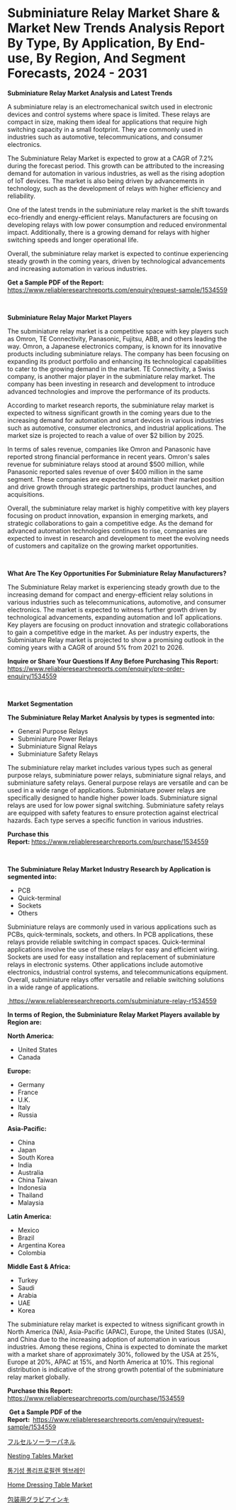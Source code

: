 <p><h1>Subminiature Relay Market Share & Market New Trends Analysis Report By Type, By Application, By End-use, By Region, And Segment Forecasts, 2024 - 2031</h1></p><p><strong>Subminiature Relay Market Analysis and Latest Trends</strong></p>
<p><p>A subminiature relay is an electromechanical switch used in electronic devices and control systems where space is limited. These relays are compact in size, making them ideal for applications that require high switching capacity in a small footprint. They are commonly used in industries such as automotive, telecommunications, and consumer electronics.</p><p>The Subminiature Relay Market is expected to grow at a CAGR of 7.2% during the forecast period. This growth can be attributed to the increasing demand for automation in various industries, as well as the rising adoption of IoT devices. The market is also being driven by advancements in technology, such as the development of relays with higher efficiency and reliability.</p><p>One of the latest trends in the subminiature relay market is the shift towards eco-friendly and energy-efficient relays. Manufacturers are focusing on developing relays with low power consumption and reduced environmental impact. Additionally, there is a growing demand for relays with higher switching speeds and longer operational life.</p><p>Overall, the subminiature relay market is expected to continue experiencing steady growth in the coming years, driven by technological advancements and increasing automation in various industries.</p></p>
<p><strong>Get a Sample PDF of the Report:&nbsp;</strong> <a href="https://www.reliableresearchreports.com/enquiry/request-sample/1534559">https://www.reliableresearchreports.com/enquiry/request-sample/1534559</a></p>
<p>&nbsp;</p>
<p><strong>Subminiature Relay Major Market Players</strong></p>
<p><p>The subminiature relay market is a competitive space with key players such as Omron, TE Connectivity, Panasonic, Fujitsu, ABB, and others leading the way. Omron, a Japanese electronics company, is known for its innovative products including subminiature relays. The company has been focusing on expanding its product portfolio and enhancing its technological capabilities to cater to the growing demand in the market. TE Connectivity, a Swiss company, is another major player in the subminiature relay market. The company has been investing in research and development to introduce advanced technologies and improve the performance of its products.</p><p>According to market research reports, the subminiature relay market is expected to witness significant growth in the coming years due to the increasing demand for automation and smart devices in various industries such as automotive, consumer electronics, and industrial applications. The market size is projected to reach a value of over $2 billion by 2025.</p><p>In terms of sales revenue, companies like Omron and Panasonic have reported strong financial performance in recent years. Omron's sales revenue for subminiature relays stood at around $500 million, while Panasonic reported sales revenue of over $400 million in the same segment. These companies are expected to maintain their market position and drive growth through strategic partnerships, product launches, and acquisitions.</p><p>Overall, the subminiature relay market is highly competitive with key players focusing on product innovation, expansion in emerging markets, and strategic collaborations to gain a competitive edge. As the demand for advanced automation technologies continues to rise, companies are expected to invest in research and development to meet the evolving needs of customers and capitalize on the growing market opportunities.</p></p>
<p>&nbsp;</p>
<p><strong>What Are The Key Opportunities For Subminiature Relay Manufacturers?</strong></p>
<p><p>The Subminiature Relay market is experiencing steady growth due to the increasing demand for compact and energy-efficient relay solutions in various industries such as telecommunications, automotive, and consumer electronics. The market is expected to witness further growth driven by technological advancements, expanding automation and IoT applications. Key players are focusing on product innovation and strategic collaborations to gain a competitive edge in the market. As per industry experts, the Subminiature Relay market is projected to show a promising outlook in the coming years with a CAGR of around 5% from 2021 to 2026.</p></p>
<p><strong>Inquire or Share Your Questions If Any Before Purchasing This Report:</strong> <a href="https://www.reliableresearchreports.com/enquiry/pre-order-enquiry/1534559">https://www.reliableresearchreports.com/enquiry/pre-order-enquiry/1534559</a></p>
<p>&nbsp;</p>
<p><strong>Market Segmentation</strong></p>
<p><strong>The Subminiature Relay Market Analysis by types is segmented into:</strong></p>
<p><ul><li>General Purpose Relays</li><li>Subminiature Power Relays</li><li>Subminiature Signal Relays</li><li>Subminiature Safety Relays</li></ul></p>
<p><p>The subminiature relay market includes various types such as general purpose relays, subminiature power relays, subminiature signal relays, and subminiature safety relays. General purpose relays are versatile and can be used in a wide range of applications. Subminiature power relays are specifically designed to handle higher power loads. Subminiature signal relays are used for low power signal switching. Subminiature safety relays are equipped with safety features to ensure protection against electrical hazards. Each type serves a specific function in various industries.</p></p>
<p><strong>Purchase this Report:&nbsp;</strong><a href="https://www.reliableresearchreports.com/purchase/1534559">https://www.reliableresearchreports.com/purchase/1534559</a></p>
<p>&nbsp;</p>
<p><strong>The Subminiature Relay Market Industry Research by Application is segmented into:</strong></p>
<p><ul><li>PCB</li><li>Quick-terminal</li><li>Sockets</li><li>Others</li></ul></p>
<p><p>Subminiature relays are commonly used in various applications such as PCBs, quick-terminals, sockets, and others. In PCB applications, these relays provide reliable switching in compact spaces. Quick-terminal applications involve the use of these relays for easy and efficient wiring. Sockets are used for easy installation and replacement of subminiature relays in electronic systems. Other applications include automotive electronics, industrial control systems, and telecommunications equipment. Overall, subminiature relays offer versatile and reliable switching solutions in a wide range of applications.</p></p>
<p><a href="https://www.reliableresearchreports.com/subminiature-relay-r1534559">&nbsp;https://www.reliableresearchreports.com/subminiature-relay-r1534559</a></p>
<p><strong>In terms of Region, the Subminiature Relay Market Players available by Region are:</strong></p>
<p>
    <p> <strong> North America: </strong>
        <ul>
            <li>United States</li>
            <li>Canada</li>
        </ul>
        </p> 
    <p> <strong> Europe: </strong>
        <ul>
            <li>Germany</li>
            <li>France</li>
            <li>U.K.</li>
            <li>Italy</li>
            <li>Russia</li>
        </ul>
        </p> 
    <p> <strong> Asia-Pacific: </strong>
        <ul>
            <li>China</li>
            <li>Japan</li>
            <li>South Korea</li>
            <li>India</li>
            <li>Australia</li>
            <li>China Taiwan</li>
            <li>Indonesia</li>
            <li>Thailand</li>
            <li>Malaysia</li>
        </ul>
        </p> 
    <p> <strong> Latin America: </strong>
        <ul>
            <li>Mexico</li>
            <li>Brazil</li>
            <li>Argentina Korea</li>
            <li>Colombia</li>
        </ul>
        </p> 
    <p> <strong> Middle East & Africa: </strong>
        <ul>
            <li>Turkey</li>
            <li>Saudi</li>
            <li>Arabia</li>
            <li>UAE</li>
            <li>Korea</li>
        </ul>
    </p>
    </p>
<p><p>The subminiature relay market is expected to witness significant growth in North America (NA), Asia-Pacific (APAC), Europe, the United States (USA), and China due to the increasing adoption of automation in various industries. Among these regions, China is expected to dominate the market with a market share of approximately 30%, followed by the USA at 25%, Europe at 20%, APAC at 15%, and North America at 10%. This regional distribution is indicative of the strong growth potential of the subminiature relay market globally.</p></p>
<p><strong>Purchase this Report: </strong><a href="https://www.reliableresearchreports.com/purchase/1534559">https://www.reliableresearchreports.com/purchase/1534559</a></p>
<p>&nbsp;<strong>Get a Sample PDF of the Report:&nbsp;&nbsp;</strong><a href="https://www.reliableresearchreports.com/enquiry/request-sample/1534559">https://www.reliableresearchreports.com/enquiry/request-sample/1534559</a></p>
<p><strong></strong></p>
<p><p><a href="https://medium.com/@kaydenjohns1964/%E3%83%95%E3%83%AB%E3%82%BB%E3%83%AB%E5%A4%AA%E9%99%BD%E5%85%89%E3%83%91%E3%83%8D%E3%83%AB%E5%B8%82%E5%A0%B4%E3%81%AE%E8%A6%8F%E6%A8%A1%E5%8F%8A%E3%81%B3%E3%82%B7%E3%82%A7%E3%82%A2%E5%88%86%E6%9E%90-%E6%88%90%E9%95%B7%E3%83%88%E3%83%AC%E3%83%B3%E3%83%89%E3%81%A8%E4%BA%88%E6%B8%AC2024%E5%B9%B4-2031%E5%B9%B4-9170e03614cf">フルセルソーラーパネル</a></p><p><a href="https://github.com/lorenzaSchmeler/Market-Research-Report-List-1/blob/main/nesting-tables-market.md">Nesting Tables Market</a></p><p><a href="https://github.com/jntpkh496620/Market-Research-Report-List-2/blob/main/9966159154931.md">통기성 폴리프로필렌 멤브레인</a></p><p><a href="https://github.com/AdrianaPaucek2023/Market-Research-Report-List-1/blob/main/home-dressing-table-market.md">Home Dressing Table Market</a></p><p><a href="https://medium.com/@kelsitorphy644/%E5%8C%85%E8%A3%85%E7%94%A8%E3%82%B0%E3%83%A9%E3%83%93%E3%82%A2%E3%82%A4%E3%83%B3%E3%82%AF%E3%81%AE%E5%B8%82%E5%A0%B4%E8%AA%BF%E6%9F%BB%E3%83%AC%E3%83%9D%E3%83%BC%E3%83%88%E3%81%AB%E3%81%AF-2024%E5%B9%B4%E3%81%8B%E3%82%892031%E5%B9%B4%E3%81%BE%E3%81%A7%E3%81%AE%E4%BA%88%E6%B8%AC%E3%81%A7-%E3%81%AEcagr%E3%81%A7%E5%B8%82%E5%A0%B4%E8%A6%8F%E6%A8%A1-%E3%82%B7%E3%82%A7%E3%82%A2-%E6%88%90%E9%95%B7%E7%8E%87%E3%82%92%E5%88%86%E6%9E%90%E3%81%97%E3%81%9F%E5%86%85%E5%AE%B9%E3%81%8C%E5%90%AB%E3%81%BE%E3%82%8C%E3%81%A6%E3%81%84%E3%81%BE%E3%81%99-173bff224ac7">包装用グラビアインキ</a></p></p>